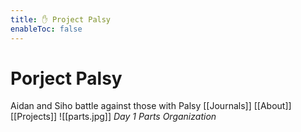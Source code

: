 ```yaml
---
title: ✋ Project Palsy
enableToc: false
---
```


# Porject Palsy

Aidan and Siho battle against those with Palsy
[[Journals]]    [[About]]   [[Projects]]
![[parts.jpg]]
*Day 1 Parts Organization*